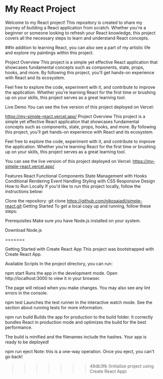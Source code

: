 # My React Project
Welcome to my React project! This repository is created to share my journey of building a React application from scratch. Whether you're a beginner or someone looking to refresh your React knowledge, this project covers all the necessary steps to learn and understand React concepts.

##In addition to learning React, you can also see a part of my artistic life and explore my paintings within this project.

Project Overview
This project is a simple yet effective React application that showcases fundamental concepts such as components, state, props, hooks, and more. By following this project, you'll get hands-on experience with React and its ecosystem.

Feel free to explore the code, experiment with it, and contribute to improve the application. Whether you’re learning React for the first time or brushing up on your skills, this project serves as a great learning tool.

Live Demo
You can see the live version of this project deployed on Vercel:

https://my-simple-react.vercel.app/
Project Overview
This project is a simple yet effective React application that showcases fundamental concepts such as components, state, props, hooks, and more. By following this project, you'll get hands-on experience with React and its ecosystem.

Feel free to explore the code, experiment with it, and contribute to improve the application. Whether you’re learning React for the first time or brushing up on your skills, this project serves as a great learning tool.

You can see the live version of this project deployed on Vercel: https://my-simple-react.vercel.app/

Features
React Functional Components
State Management with Hooks
Conditional Rendering
Event Handling
Styling with CSS
Responsive Design
How to Run Locally
If you'd like to run this project locally, follow the instructions below:

Clone the repository:
git clone https://github.com/nikosajadi/simple-react.git
Getting Started
To get a local copy up and running, follow these steps:

Prerequisites
Make sure you have Node.js installed on your system.

Download Node.js

=======

Getting Started with Create React App
This project was bootstrapped with Create React App.

Available Scripts
In the project directory, you can run:

npm start
Runs the app in the development mode.
Open http://localhost:3000 to view it in your browser.

The page will reload when you make changes.
You may also see any lint errors in the console.

npm test
Launches the test runner in the interactive watch mode.
See the section about running tests for more information.

npm run build
Builds the app for production to the build folder.
It correctly bundles React in production mode and optimizes the build for the best performance.

The build is minified and the filenames include the hashes.
Your app is ready to be deployed!



npm run eject
Note: this is a one-way operation. Once you eject, you can't go back!



>>>>>>> 48db3fb (Initialize project using Create React App)
